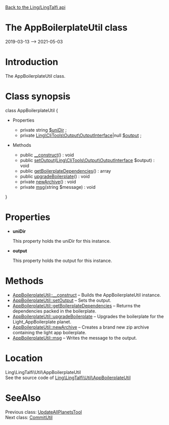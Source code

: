 [Back to the Ling/LingTalfi api](https://github.com/lingtalfi/LingTalfi/blob/master/doc/api/Ling/LingTalfi.md)



The AppBoilerplateUtil class
================
2019-03-13 --> 2021-05-03






Introduction
============

The AppBoilerplateUtil class.



Class synopsis
==============


class <span class="pl-k">AppBoilerplateUtil</span>  {

- Properties
    - private string [$uniDir](#property-uniDir) ;
    - private [Ling\CliTools\Output\OutputInterface](https://github.com/lingtalfi/CliTools/blob/master/doc/api/Ling/CliTools/Output/OutputInterface.md)|null [$output](#property-output) ;

- Methods
    - public [__construct](https://github.com/lingtalfi/LingTalfi/blob/master/doc/api/Ling/LingTalfi/Util/AppBoilerplateUtil/__construct.md)() : void
    - public [setOutput](https://github.com/lingtalfi/LingTalfi/blob/master/doc/api/Ling/LingTalfi/Util/AppBoilerplateUtil/setOutput.md)([Ling\CliTools\Output\OutputInterface](https://github.com/lingtalfi/CliTools/blob/master/doc/api/Ling/CliTools/Output/OutputInterface.md) $output) : void
    - public [getBoilerplateDependencies](https://github.com/lingtalfi/LingTalfi/blob/master/doc/api/Ling/LingTalfi/Util/AppBoilerplateUtil/getBoilerplateDependencies.md)() : array
    - public [upgradeBoilerplate](https://github.com/lingtalfi/LingTalfi/blob/master/doc/api/Ling/LingTalfi/Util/AppBoilerplateUtil/upgradeBoilerplate.md)() : void
    - private [newArchive](https://github.com/lingtalfi/LingTalfi/blob/master/doc/api/Ling/LingTalfi/Util/AppBoilerplateUtil/newArchive.md)() : void
    - private [msg](https://github.com/lingtalfi/LingTalfi/blob/master/doc/api/Ling/LingTalfi/Util/AppBoilerplateUtil/msg.md)(string $message) : void

}




Properties
=============

- <span id="property-uniDir"><b>uniDir</b></span>

    This property holds the uniDir for this instance.
    
    

- <span id="property-output"><b>output</b></span>

    This property holds the output for this instance.
    
    



Methods
==============

- [AppBoilerplateUtil::__construct](https://github.com/lingtalfi/LingTalfi/blob/master/doc/api/Ling/LingTalfi/Util/AppBoilerplateUtil/__construct.md) &ndash; Builds the AppBoilerplateUtil instance.
- [AppBoilerplateUtil::setOutput](https://github.com/lingtalfi/LingTalfi/blob/master/doc/api/Ling/LingTalfi/Util/AppBoilerplateUtil/setOutput.md) &ndash; Sets the output.
- [AppBoilerplateUtil::getBoilerplateDependencies](https://github.com/lingtalfi/LingTalfi/blob/master/doc/api/Ling/LingTalfi/Util/AppBoilerplateUtil/getBoilerplateDependencies.md) &ndash; Returns the dependencies packed in the boilerplate.
- [AppBoilerplateUtil::upgradeBoilerplate](https://github.com/lingtalfi/LingTalfi/blob/master/doc/api/Ling/LingTalfi/Util/AppBoilerplateUtil/upgradeBoilerplate.md) &ndash; Upgrades the boilerplate for the Light_AppBoilerplate planet.
- [AppBoilerplateUtil::newArchive](https://github.com/lingtalfi/LingTalfi/blob/master/doc/api/Ling/LingTalfi/Util/AppBoilerplateUtil/newArchive.md) &ndash; Creates a brand new zip archive containing the light app boilerplate.
- [AppBoilerplateUtil::msg](https://github.com/lingtalfi/LingTalfi/blob/master/doc/api/Ling/LingTalfi/Util/AppBoilerplateUtil/msg.md) &ndash; Writes the message to the output.





Location
=============
Ling\LingTalfi\Util\AppBoilerplateUtil<br>
See the source code of [Ling\LingTalfi\Util\AppBoilerplateUtil](https://github.com/lingtalfi/LingTalfi/blob/master/Util/AppBoilerplateUtil.php)



SeeAlso
==============
Previous class: [UpdateAllPlanetsTool](https://github.com/lingtalfi/LingTalfi/blob/master/doc/api/Ling/LingTalfi/Tools/UpdateAllPlanetsTool.md)<br>Next class: [CommitUtil](https://github.com/lingtalfi/LingTalfi/blob/master/doc/api/Ling/LingTalfi/Util/CommitUtil.md)<br>
